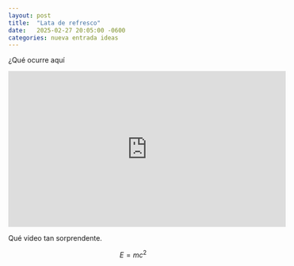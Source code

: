 ```yaml
---
layout: post
title:  "Lata de refresco"
date:   2025-02-27 20:05:00 -0600
categories: nueva entrada ideas 
---
```


¿Qué ocurre aquí

<iframe
width="560" height="315" src="https://www.youtube.com/embed/EJiUWBiM8HE?si=NSTtv2dOGz8NqIr5" title="YouTube video player" frameborder="0" allow="accelerometer; autoplay; clipboard-write; encrypted-media; gyroscope; picture-in-picture; web-share" referrerpolicy="strict-origin-when-cross-origin" allowfullscreen
  ></iframe>

Qué video tan sorprendente.

$$E=mc^2$$
